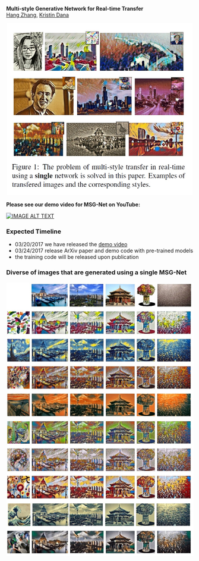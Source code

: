 **Multi-style Generative Network for Real-time Transfer**  
  [Hang Zhang](http://hangzh.com/),  [Kristin Dana](http://eceweb1.rutgers.edu/vision/dana.html)
<div style="text-align:center"><img src ="images/figure1.jpg" width="500" /></div>	

**Please see our demo video for MSG-Net on YouTube:**

[![IMAGE ALT TEXT](http://img.youtube.com/vi/l1KXmXS8oXU/0.jpg)](http://www.youtube.com/watch?v=l1KXmXS8oXU "Video Title")

### Expected Timeline
- 03/20/2017 we have released the [demo video](http://www.youtube.com/watch?v=l1KXmXS8oXU)
- 03/24/2017 release ArXiv paper and demo code with pre-trained models
- the training code will be released upon publication

### Diverse of images that are generated using a single MSG-Net
![](images/all.jpg)
